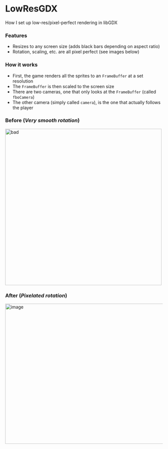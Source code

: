# LowResGDX
How I set up low-res/pixel-perfect rendering in libGDX

### Features
- Resizes to any screen size (adds black bars depending on aspect ratio)
- Rotation, scaling, etc. are all pixel perfect (see images below)

### How it works
- First, the game renders all the sprites to an `FrameBuffer` at a set resolution
- The `FrameBuffer` is then scaled to the screen size
- There are two cameras, one that only looks at the `FrameBuffer` (called `fboCamera`)
- The other camera (simply called `camera`), is the one that actually follows the player

### Before (_Very smooth rotation_)
<img src="https://github.com/jcurtis06/LowResGDX/assets/77545656/d92d009f-b3e9-4c02-8689-299ae323d050" alt="bad" width="500" height="500">

### After (_Pixelated rotation_)
<img src="https://github.com/jcurtis06/LowResGDX/assets/77545656/f252de3b-7d37-40d9-a704-958cb3b8732a" alt="image" width="716" height="448">
